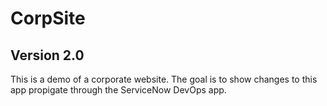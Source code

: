 # CorpSite

## Version 2.0

This is a demo of a corporate website.  The goal is to show changes to this app propigate through the ServiceNow DevOps app.

